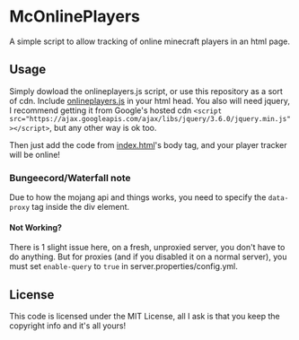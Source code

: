 # McOnlinePlayers
A simple script to allow tracking of online minecraft players in an html page.

## Usage
Simply dowload the onlineplayers.js script, or use this repository as a sort of cdn. Include [onlineplayers.js](https://raw.githubusercontent.com/TKDKid1000/McOnlinePlayers/main/onlineplayers.js) in your html head. You also will need jquery, I recommend getting it from Google's hosted cdn `<script src="https://ajax.googleapis.com/ajax/libs/jquery/3.6.0/jquery.min.js"></script>`, but any other way is ok too.

Then just add the code from [index.html](https://raw.githubusercontent.com/TKDKid1000/McOnlinePlayers/main/index.html)'s body tag, and your player tracker will be online!

### Bungeecord/Waterfall note
Due to how the mojang api and things works, you need to specify the `data-proxy` tag inside the div element.

#### Not Working?
There is 1 slight issue here, on a fresh, unproxied server, you don't have to do anything. But for proxies (and if you disabled it on a normal server), you must set `enable-query` to `true` in server.properties/config.yml.

## License
This code is licensed under the MIT License, all I ask is that you keep the copyright info and it's all yours!
